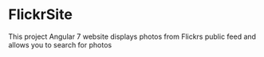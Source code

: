 # FlickrSite

This project Angular 7 website displays photos from Flickrs public feed and allows you to search for photos
